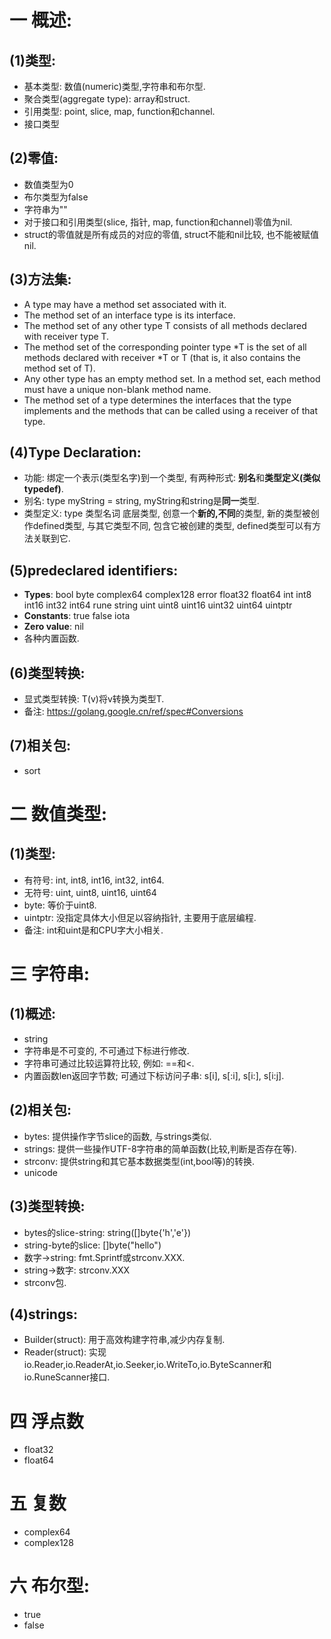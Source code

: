 # 一 概述:
## (1)类型:
- 基本类型: 数值(numeric)类型,字符串和布尔型.
- 聚合类型(aggregate type): array和struct.
- 引用类型: point, slice, map, function和channel.
- 接口类型

## (2)零值:
- 数值类型为0
- 布尔类型为false
- 字符串为""
- 对于接口和引用类型(slice, 指针, map, function和channel)零值为nil.
- struct的零值就是所有成员的对应的零值, struct不能和nil比较, 也不能被赋值nil.

## (3)方法集:
- A type may have a method set associated with it. 
- The method set of an interface type is its interface. 
- The method set of any other type T consists of all methods declared with receiver type T. 
- The method set of the corresponding pointer type *T is the set of all methods declared with receiver *T or T (that is, it also contains the method set of T). 
- Any other type has an empty method set. In a method set, each method must have a unique non-blank method name.
- The method set of a type determines the interfaces that the type implements and the methods that can be called using a receiver of that type.

## (4)Type Declaration:
- 功能: 绑定一个表示(类型名字)到一个类型, 有两种形式: **别名**和**类型定义(类似typedef)**.
- 别名: type myString = string, myString和string是**同一**类型.
- 类型定义: type 类型名词 底层类型, 创意一个**新的,不同**的类型, 新的类型被创作defined类型, 与其它类型不同, 包含它被创建的类型, defined类型可以有方法关联到它.

## (5)predeclared identifiers:
- **Types**: bool byte complex64 complex128 error float32 float64 int int8 int16 int32 int64 rune string uint uint8 uint16 uint32 uint64 uintptr
- **Constants**: true false iota
- **Zero value**: nil
- 各种内置函数.

## (6)类型转换:
- 显式类型转换: T(v)将v转换为类型T.
- 备注: https://golang.google.cn/ref/spec#Conversions

## (7)相关包:
- sort

# 二 数值类型:
## (1)类型:
- 有符号: int, int8, int16, int32, int64.
- 无符号: uint, uint8, uint16, uint64
- byte: 等价于uint8.
- uintptr: 没指定具体大小但足以容纳指针, 主要用于底层编程.
- 备注: int和uint是和CPU字大小相关.

# 三 字符串:
## (1)概述: 
- string
- 字符串是不可变的, 不可通过下标进行修改.
- 字符串可通过比较运算符比较, 例如: ==和<.
- 内置函数len返回字节数; 可通过下标访问子串: s[i], s[:i], s[i:], s[i:j].

## (2)相关包:
- bytes: 提供操作字节slice的函数, 与strings类似.
- strings: 提供一些操作UTF-8字符串的简单函数(比较,判断是否存在等).
- strconv: 提供string和其它基本数据类型(int,bool等)的转换.
- unicode

## (3)类型转换:
- bytes的slice-string: string([]byte{'h','e'})
- string-byte的slice: []byte("hello")
- 数字->string: fmt.Sprintf或strconv.XXX.
- string->数字: strconv.XXX
- strconv包.

## (4)strings:
- Builder(struct): 用于高效构建字符串,减少内存复制.
- Reader(struct): 实现io.Reader,io.ReaderAt,io.Seeker,io.WriteTo,io.ByteScanner和io.RuneScanner接口.

# 四 浮点数
- float32 
- float64

# 五 复数
- complex64
- complex128

# 六 布尔型:
- true
- false

